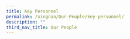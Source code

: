 ```yaml
---
title: Key Personnel
permalink: /xingnan/Our-People/key-personnel/
description: ""
third_nav_title: Our People
---
```

